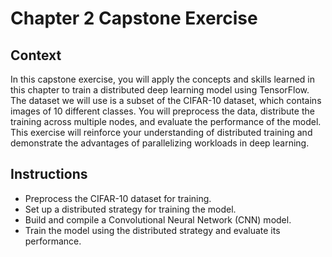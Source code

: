 # Chapter 2 Capstone Exercise

## Context

In this capstone exercise, you will apply the concepts and skills learned in this chapter to train a distributed deep learning model using TensorFlow. The dataset we will use is a subset of the CIFAR-10 dataset, which contains images of 10 different classes. You will preprocess the data, distribute the training across multiple nodes, and evaluate the performance of the model. This exercise will reinforce your understanding of distributed training and demonstrate the advantages of parallelizing workloads in deep learning.

## Instructions
- Preprocess the CIFAR-10 dataset for training.
- Set up a distributed strategy for training the model.
- Build and compile a Convolutional Neural Network (CNN) model.
- Train the model using the distributed strategy and evaluate its performance.
